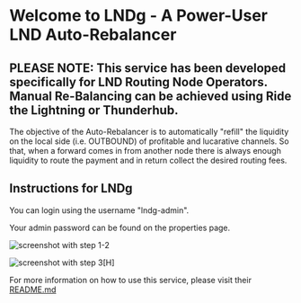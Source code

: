 # Welcome to LNDg - A Power-User LND Auto-Rebalancer
## PLEASE NOTE: This service has been developed specifically for LND Routing Node Operators. Manual Re-Balancing can be achieved using Ride the Lightning or Thunderhub.

The objective of the Auto-Rebalancer is to automatically "refill" the liquidity on the local side (i.e. OUTBOUND) of profitable and lucarative channels. So that, when a forward comes in from another node there is always enough liquidity to route the payment and in return collect the desired routing fees.
## Instructions for LNDg

You can login using the username "lndg-admin".

Your admin password can be found on the properties page.

<!-- MD_PACKER_INLINE BEGIN -->
![screenshot with step 1-2](https://github.com/Start9Labs/lndg-wrapper/blob/master/docs/assets/step1.png)
<!-- MD_PACKER_INLINE END -->
<!-- MD_PACKER_INLINE BEGIN -->
![screenshot with step 3](https://github.com/Start9Labs/lndg-wrapper/blob/master/docs/assets/step3.png "Step 3")[H]
<!-- MD_PACKER_INLINE END -->


For more information on how to use this service, please visit their [README.md](https://github.com/cryptosharks131/lndg/blob/master/README.md#auto-rebalancer)
